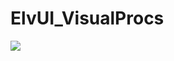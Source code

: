 # ElvUI_VisualProcs

<a href="https://user-images.githubusercontent.com/590348/77227695-31e9ec80-6b93-11ea-9d9c-ab533b5bd8c5.jpg">
<img src="https://user-images.githubusercontent.com/590348/77227698-344c4680-6b93-11ea-8e64-9bad41003342.jpg">
</a>
